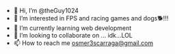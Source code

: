- 👋 Hi, I’m @theGuy1024
- 👀 I’m interested in FPS and racing games and dogs🐕!!!
- 🌱 I’m currently learning web development
- 💞️ I’m looking to collaborate on ... idk...LOL
- 📫 How to reach me osmer3scarraga@gmail.com

<!---
theGuy1024/theGuy1024 is a ✨ special ✨ repository because its `README.md` (this file) appears on your GitHub profile.
You can click the Preview link to take a look at your changes.
--->

